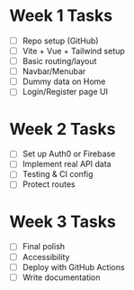 # Week 1 Tasks

- [ ] Repo setup (GitHub)
- [ ] Vite + Vue + Tailwind setup
- [ ] Basic routing/layout
- [ ] Navbar/Menubar
- [ ] Dummy data on Home
- [ ] Login/Register page UI

# Week 2 Tasks

- [ ] Set up Auth0 or Firebase
- [ ] Implement real API data
- [ ] Testing & CI config
- [ ] Protect routes

# Week 3 Tasks

- [ ] Final polish
- [ ] Accessibility
- [ ] Deploy with GitHub Actions
- [ ] Write documentation

